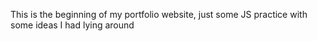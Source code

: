 This is the beginning of my portfolio website, just some JS practice with some ideas I had lying around
